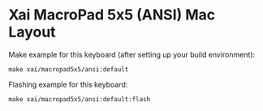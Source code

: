 # Xai MacroPad 5x5 (ANSI) Mac Layout

Make example for this keyboard (after setting up your build environment):

    make xai/macropad5x5/ansi:default

Flashing example for this keyboard:

    make xai/macropad5x5/ansi:default:flash

